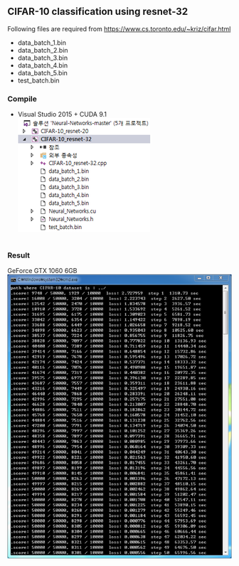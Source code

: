 ## CIFAR-10 classification using resnet-32
Following files are required from https://www.cs.toronto.edu/~kriz/cifar.html
  - data_batch_1.bin
  - data_batch_2.bin
  - data_batch_3.bin
  - data_batch_4.bin
  - data_batch_5.bin
  - test_batch.bin

### Compile
- Visual Studio 2015 + CUDA 9.1</br>
![VS_2015](/CIFAR-10_resnet-32/screenshot/VS_2015.png)</br></br>

### Result
GeForce GTX 1060 6GB</br>
![result](/CIFAR-10_resnet-32/screenshot/CIFAR-10_resnet-32.png)</br>
